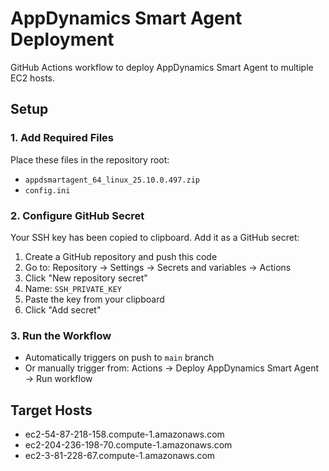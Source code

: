 # AppDynamics Smart Agent Deployment

GitHub Actions workflow to deploy AppDynamics Smart Agent to multiple EC2 hosts.

## Setup

### 1. Add Required Files
Place these files in the repository root:
- `appdsmartagent_64_linux_25.10.0.497.zip`
- `config.ini`

### 2. Configure GitHub Secret
Your SSH key has been copied to clipboard. Add it as a GitHub secret:

1. Create a GitHub repository and push this code
2. Go to: Repository → Settings → Secrets and variables → Actions
3. Click "New repository secret"
4. Name: `SSH_PRIVATE_KEY`
5. Paste the key from your clipboard
6. Click "Add secret"

### 3. Run the Workflow
- Automatically triggers on push to `main` branch
- Or manually trigger from: Actions → Deploy AppDynamics Smart Agent → Run workflow

## Target Hosts
- ec2-54-87-218-158.compute-1.amazonaws.com
- ec2-204-236-198-70.compute-1.amazonaws.com
- ec2-3-81-228-67.compute-1.amazonaws.com
